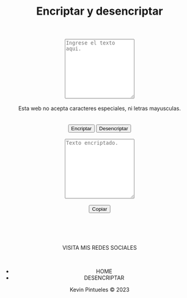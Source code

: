 <!DOCTYPE html>
<html lang="en">
<html>
<head>
    <link rel="stylesheet" href="https://cdnjs.cloudflare.com/ajax/libs/ionicons/2.0.1/css/ionicons.min.css">
    <link rel="stylesheet" href="assets/css/style.css">
    <link rel="stylesheet" href="/style.css">
    <meta charset="UTF-8">
    <meta name="viewport" content="width=device-width, initial-scale=1.0">
    <title>Encriptar y desencriptar</title>
    </head>
    <style>
    a{text-decoration: none;}
    textarea{display:inline-block;}
    mensaje{display:inline-block;}
    </style>
<center> 
<body> 
    <div>
        <header>
            <a href="mainPage.html">
                <h1 class="title">Encriptar y desencriptar</h1>
            </a>
        </header>
    </div>   
   <main>
    <div> 
        <div>
            <textarea class="text-area" id="textoenc" cols="20" rows="10" placeholder="Ingrese el texto aqui."></textarea>
            <br>
            <br>
            <div class="subtittle">Esta web no acepta caracteres especiales, ni letras mayusculas.</div>
        </div>           
        <div>
            <br>
            <br>
            <button class="encriptar" onclick="btnEncriptar()">Encriptar</button>
            <a href="decoder.html">
            <button class="desencriptar" onclick="desencriptarTexto()">Desencriptar</button>
            </a>
            <br>
            <br>
        </div>
    </div>   
    <div>
        <textarea class="mensaje" cols="20" rows="10" placeholder="Texto encriptado."></textarea>
        <br>
        <br>
        <button class="copiar" onclick="copiar()">Copiar</button>
    </div>
   </main> 
    <br>
    <br>
    <br>
    <br>
    <div class="footer-basic">
        <footer>
            <p>VISITA MIS REDES SOCIALES</p>
            <br>
            <div class="social">
                <a href="https://www.instagram.com/pintuelesJK"><i class="icon ion-social-instagram"></i></a>
                <a href="https://www.github.com/pintuelesJK"><i class="icon ion-social-github"></i></a>
                <a href="https://www.linkedin.com/in/kevinpintueles"><i class="icon ion-social-linkedin"></i></a>
            </div>
            <ul class="list-inline">
                <li class="list-inline-item"><a href="mainPage.html">HOME</a></li>
                <li class="list-inline-item"><a href="decoder.html">DESENCRIPTAR</a></li>
            </ul>
            <p class="copyright">Kevin Pintueles © 2023</p>
        </footer>
    </div>
    <script src="https://cdnjs.cloudflare.com/ajax/libs/jquery/3.2.1/jquery.min.js"></script>
    <script src="https://cdnjs.cloudflare.com/ajax/libs/twitter-bootstrap/4.1.3/js/bootstrap.bundle.min.js"></script>
</center>
<script src="/script.js"></script>   
</body>
</html>
